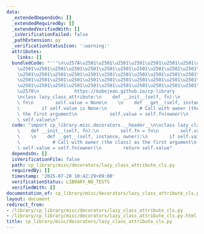 ```yaml
---
data:
  _extendedDependsOn: []
  _extendedRequiredBy: []
  _extendedVerifiedWith: []
  _isVerificationFailed: false
  _pathExtension: py
  _verificationStatusIcon: ':warning:'
  attributes:
    links: []
  bundledCode: "'''\n\u257A\u2501\u2501\u2501\u2501\u2501\u2501\u2501\u2501\u2501\u2501\
    \u2501\u2501\u2501\u2501\u2501\u2501\u2501\u2501\u2501\u2501\u2501\u2501\u2501\
    \u2501\u2501\u2501\u2501\u2501\u2501\u2501\u2501\u2501\u2501\u2501\u2501\u2501\
    \u2501\u2501\u2501\u2501\u2501\u2501\u2501\u2501\u2501\u2501\u2501\u2501\u2501\
    \u2501\u2501\u2501\u2501\u2501\u2501\u2501\u2501\u2501\u2501\u2501\u2501\u2501\
    \u2578\n             https://kobejean.github.io/cp-library               \n'''\n\
    \nclass lazy_class_attribute:\n    def __init__(self, fn):\n        self.fn =\
    \ fn\n        self.value = None\n    \n    def __get__(self, instance, owner):\n\
    \        if self.value is None:\n            # Call with owner (the class) as\
    \ the first argument\n            self.value = self.fn(owner)\n        return\
    \ self.value\n"
  code: "import cp_library.misc.decorators.__header__\n\nclass lazy_class_attribute:\n\
    \    def __init__(self, fn):\n        self.fn = fn\n        self.value = None\n\
    \    \n    def __get__(self, instance, owner):\n        if self.value is None:\n\
    \            # Call with owner (the class) as the first argument\n           \
    \ self.value = self.fn(owner)\n        return self.value"
  dependsOn: []
  isVerificationFile: false
  path: cp_library/misc/decorators/lazy_class_attribute_cls.py
  requiredBy: []
  timestamp: '2025-07-28 10:42:29+09:00'
  verificationStatus: LIBRARY_NO_TESTS
  verifiedWith: []
documentation_of: cp_library/misc/decorators/lazy_class_attribute_cls.py
layout: document
redirect_from:
- /library/cp_library/misc/decorators/lazy_class_attribute_cls.py
- /library/cp_library/misc/decorators/lazy_class_attribute_cls.py.html
title: cp_library/misc/decorators/lazy_class_attribute_cls.py
---
```

